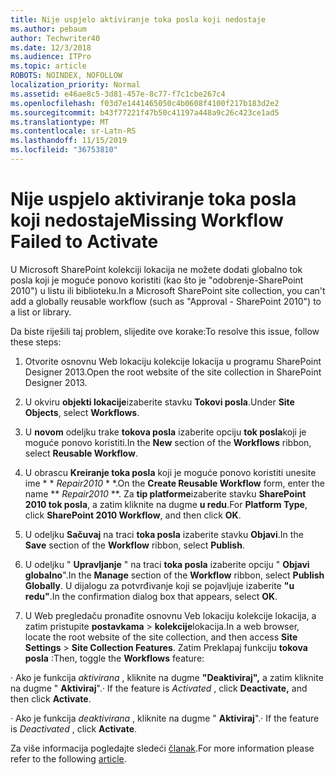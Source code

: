 ```yaml
---
title: Nije uspjelo aktiviranje toka posla koji nedostaje
ms.author: pebaum
author: Techwriter40
ms.date: 12/3/2018
ms.audience: ITPro
ms.topic: article
ROBOTS: NOINDEX, NOFOLLOW
localization_priority: Normal
ms.assetid: e46ae8c5-3d81-457e-8c77-f7c1cbe267c4
ms.openlocfilehash: f03d7e1441465050c4b0608f4100f217b183d2e2
ms.sourcegitcommit: b43f77221f47b50c41197a448a9c26c423ce1ad5
ms.translationtype: MT
ms.contentlocale: sr-Latn-RS
ms.lasthandoff: 11/15/2019
ms.locfileid: "36753810"
---
```

# <a name="missing-workflow-failed-to-activate"></a><span data-ttu-id="f2cc1-102">Nije uspjelo aktiviranje toka posla koji nedostaje</span><span class="sxs-lookup"><span data-stu-id="f2cc1-102">Missing Workflow Failed to Activate</span></span>

<span data-ttu-id="f2cc1-103">U Microsoft SharePoint kolekciji lokacija ne možete dodati globalno tok posla koji je moguće ponovo koristiti (kao što je "odobrenje-SharePoint 2010") u listu ili biblioteku.</span><span class="sxs-lookup"><span data-stu-id="f2cc1-103">In a Microsoft SharePoint site collection, you can't add a globally reusable workflow (such as "Approval - SharePoint 2010") to a list or library.</span></span>
  
<span data-ttu-id="f2cc1-104">Da biste riješili taj problem, slijedite ove korake:</span><span class="sxs-lookup"><span data-stu-id="f2cc1-104">To resolve this issue, follow these steps:</span></span> 
  
1. <span data-ttu-id="f2cc1-105">Otvorite osnovnu Web lokaciju kolekcije lokacija u programu SharePoint Designer 2013.</span><span class="sxs-lookup"><span data-stu-id="f2cc1-105">Open the root website of the site collection in SharePoint Designer 2013.</span></span>
  
2. <span data-ttu-id="f2cc1-106">U okviru **objekti lokacije**izaberite stavku **Tokovi posla**.</span><span class="sxs-lookup"><span data-stu-id="f2cc1-106">Under **Site Objects**, select **Workflows**.</span></span> 
  
3. <span data-ttu-id="f2cc1-107">U **novom** odeljku trake **tokova posla** izaberite opciju **tok posla**koji je moguće ponovo koristiti.</span><span class="sxs-lookup"><span data-stu-id="f2cc1-107">In the **New** section of the **Workflows** ribbon, select **Reusable Workflow**.</span></span> 
  
4. <span data-ttu-id="f2cc1-108">U obrascu **Kreiranje toka posla** koji je moguće ponovo koristiti unesite ime \* \* *Repair2010* \* \*.</span><span class="sxs-lookup"><span data-stu-id="f2cc1-108">On the **Create Reusable Workflow** form, enter the name \*\* *Repair2010* \*\*.</span></span> <span data-ttu-id="f2cc1-109">Za **tip platforme**izaberite stavku **SharePoint 2010 tok posla**, a zatim kliknite na dugme **u redu**.</span><span class="sxs-lookup"><span data-stu-id="f2cc1-109">For **Platform Type**, click **SharePoint 2010 Workflow**, and then click **OK**.</span></span> 
  
1. <span data-ttu-id="f2cc1-110">U odeljku **Sačuvaj** na traci **toka posla** izaberite stavku **Objavi**.</span><span class="sxs-lookup"><span data-stu-id="f2cc1-110">In the **Save** section of the **Workflow** ribbon, select **Publish**.</span></span> 
  
2. <span data-ttu-id="f2cc1-111">U odeljku " **Upravljanje** " na traci **toka posla** izaberite opciju " **Objavi globalno**".</span><span class="sxs-lookup"><span data-stu-id="f2cc1-111">In the **Manage** section of the **Workflow** ribbon, select **Publish Globally**.</span></span> <span data-ttu-id="f2cc1-112">U dijalogu za potvrđivanje koji se pojavljuje izaberite **"u redu"**.</span><span class="sxs-lookup"><span data-stu-id="f2cc1-112">In the confirmation dialog box that appears, select **OK**.</span></span> 
  
3. <span data-ttu-id="f2cc1-113">U Web pregledaču pronađite osnovnu Veb lokaciju kolekcije lokacija, a zatim pristupite **postavkama** \> **kolekcije**lokacija.</span><span class="sxs-lookup"><span data-stu-id="f2cc1-113">In a web browser, locate the root website of the site collection, and then access **Site Settings** \> **Site Collection Features**.</span></span> <span data-ttu-id="f2cc1-114">Zatim Preklapaj funkciju **tokova posla** :</span><span class="sxs-lookup"><span data-stu-id="f2cc1-114">Then, toggle the **Workflows** feature:</span></span> 
  
<span data-ttu-id="f2cc1-115">· Ako je funkcija *aktivirana* , kliknite na dugme **"Deaktiviraj",** a zatim kliknite na dugme " **Aktiviraj**".</span><span class="sxs-lookup"><span data-stu-id="f2cc1-115">· If the feature is  *Activated*  , click **Deactivate,** and then click **Activate**.</span></span> 
  
<span data-ttu-id="f2cc1-116">· Ako je funkcija *deaktivirana* , kliknite na dugme " **Aktiviraj**".</span><span class="sxs-lookup"><span data-stu-id="f2cc1-116">· If the feature is  *Deactivated*  , click **Activate**.</span></span> 
  
<span data-ttu-id="f2cc1-117">Za više informacija pogledajte sledeći [članak](https://go.microsoft.com/fwlink/?linkid=2047770&amp;clcid=0x409).</span><span class="sxs-lookup"><span data-stu-id="f2cc1-117">For more information please refer to the following [article](https://go.microsoft.com/fwlink/?linkid=2047770&amp;clcid=0x409).</span></span>
  


